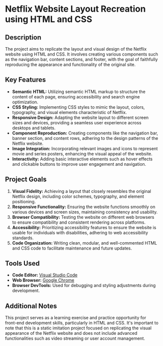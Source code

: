 # Netflix Website Layout Recreation using HTML and CSS

## Description

The project aims to replicate the layout and visual design of the Netflix website using HTML and CSS. It involves creating various components such as the navigation bar, content sections, and footer, with the goal of faithfully reproducing the appearance and functionality of the original site.

## Key Features

- **Semantic HTML:** Utilizing semantic HTML markup to structure the content of each page, ensuring accessibility and search engine optimization.
- **CSS Styling:** Implementing CSS styles to mimic the layout, colors, typography, and visual elements characteristic of Netflix.
- **Responsive Design:** Adapting the website layout to different screen sizes and devices, providing a seamless user experience across desktops and tablets.
- **Component Reproduction:** Creating components like the navigation bar, banner section, and content rows, adhering to the design patterns of the Netflix website.
- **Image Integration:** Incorporating relevant images and icons to represent movie and series posters, enhancing the visual appeal of the website.
- **Interactivity:** Adding basic interactive elements such as hover effects and clickable buttons to improve user engagement and navigation.

## Project Goals

1. **Visual Fidelity:** Achieving a layout that closely resembles the original Netflix design, including color schemes, typography, and element positioning.
2. **Responsive Functionality:** Ensuring the website functions smoothly on various devices and screen sizes, maintaining consistency and usability.
3. **Browser Compatibility:** Testing the website on different web browsers to ensure compatibility and consistent rendering across platforms.
4. **Accessibility:** Prioritizing accessibility features to ensure the website is usable for individuals with disabilities, adhering to web accessibility standards.
5. **Code Organization:** Writing clean, modular, and well-commented HTML and CSS code to facilitate maintenance and future updates.

## Tools Used

- **Code Editor:** [Visual Studio Code](https://code.visualstudio.com/)
- **Web Browser:** [Google Chrome](https://www.google.com/chrome/)
- **Browser DevTools:** Used for debugging and styling adjustments during development.

## Additional Notes

This project serves as a learning exercise and practice opportunity for front-end development skills, particularly in HTML and CSS. It's important to note that this is a static imitation project focused on replicating the visual appearance of the Netflix website and does not include advanced functionalities such as video streaming or user account management.
